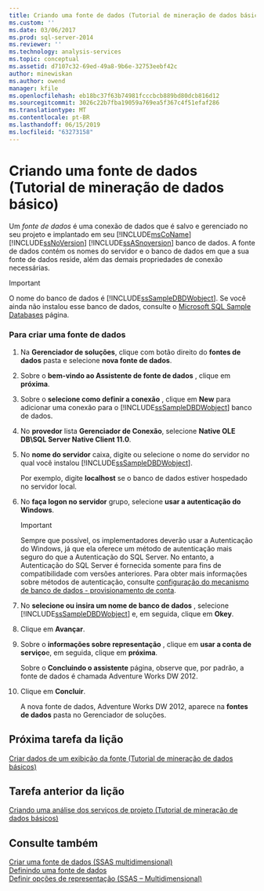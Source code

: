 ```yaml
---
title: Criando uma fonte de dados (Tutorial de mineração de dados básico) | Microsoft Docs
ms.custom: ''
ms.date: 03/06/2017
ms.prod: sql-server-2014
ms.reviewer: ''
ms.technology: analysis-services
ms.topic: conceptual
ms.assetid: d7107c32-69ed-49a8-9b6e-32753eebf42c
author: minewiskan
ms.author: owend
manager: kfile
ms.openlocfilehash: eb18bc37f63b74981fcccbcb889bd80dcb816d12
ms.sourcegitcommit: 3026c22b7fba19059a769ea5f367c4f51efaf286
ms.translationtype: MT
ms.contentlocale: pt-BR
ms.lasthandoff: 06/15/2019
ms.locfileid: "63273158"
---
```

# <a name="creating-a-data-source-basic-data-mining-tutorial"></a>Criando uma fonte de dados (Tutorial de mineração de dados básico)
  Um *fonte de dados* é uma conexão de dados que é salvo e gerenciado no seu projeto e implantado em seu [!INCLUDE[msCoName](../includes/msconame-md.md)] [!INCLUDE[ssNoVersion](../includes/ssnoversion-md.md)] [!INCLUDE[ssASnoversion](../includes/ssasnoversion-md.md)] banco de dados. A fonte de dados contém os nomes do servidor e o banco de dados em que a sua fonte de dados reside, além das demais propriedades de conexão necessárias.  
  
> [!IMPORTANT]  
>  O nome do banco de dados é [!INCLUDE[ssSampleDBDWobject](../includes/sssampledbdwobject-md.md)]. Se você ainda não instalou esse banco de dados, consulte o [Microsoft SQL Sample Databases](https://go.microsoft.com/fwlink/?LinkId=88417) página.  
  
### <a name="to-create-a-data-source"></a>Para criar uma fonte de dados  
  
1.  Na **Gerenciador de soluções**, clique com botão direito do **fontes de dados** pasta e selecione **nova fonte de dados**.  
  
2.  Sobre o **bem-vindo ao Assistente de fonte de dados** , clique em **próxima**.  
  
3.  Sobre o **selecione como definir a conexão** , clique em **New** para adicionar uma conexão para o [!INCLUDE[ssSampleDBDWobject](../includes/sssampledbdwobject-md.md)] banco de dados.  
  
4.  No **provedor** lista **Gerenciador de Conexão**, selecione **Native OLE DB\SQL Server Native Client 11.0**.  
  
5.  No **nome do servidor** caixa, digite ou selecione o nome do servidor no qual você instalou [!INCLUDE[ssSampleDBDWobject](../includes/sssampledbdwobject-md.md)].  
  
     Por exemplo, digite **localhost** se o banco de dados estiver hospedado no servidor local.  
  
6.  No **faça logon no servidor** grupo, selecione **usar a autenticação do Windows**.  
  
    > [!IMPORTANT]  
    >  Sempre que possível, os implementadores deverão usar a Autenticação do Windows, já que ela oferece um método de autenticação mais seguro do que a Autenticação do SQL Server. No entanto, a Autenticação do SQL Server é fornecida somente para fins de compatibilidade com versões anteriores. Para obter mais informações sobre métodos de autenticação, consulte [configuração do mecanismo de banco de dados - provisionamento de conta](../../2014/sql-server/install/database-engine-configuration-account-provisioning.md).  
  
7.  No **selecione ou insira um nome de banco de dados** , selecione [!INCLUDE[ssSampleDBDWobject](../includes/sssampledbdwobject-md.md)] e, em seguida, clique em **Okey**.  
  
8.  Clique em **Avançar**.  
  
9. Sobre o **informações sobre representação** , clique em **usar a conta de serviço**e, em seguida, clique em **próxima**.  
  
     Sobre o **Concluindo o assistente** página, observe que, por padrão, a fonte de dados é chamada Adventure Works DW 2012.  
  
10. Clique em **Concluir**.  
  
     A nova fonte de dados, Adventure Works DW 2012, aparece na **fontes de dados** pasta no Gerenciador de soluções.  
  
## <a name="next-task-in-lesson"></a>Próxima tarefa da lição  
 [Criar dados de um exibição da fonte &#40;Tutorial de mineração de dados básicos&#41;](../../2014/tutorials/creating-a-data-source-view-basic-data-mining-tutorial.md)  
  
## <a name="previous-task-in-lesson"></a>Tarefa anterior da lição  
 [Criando uma análise dos serviços de projeto &#40;Tutorial de mineração de dados básicos&#41;](../../2014/tutorials/creating-an-analysis-services-project-basic-data-mining-tutorial.md)  
  
## <a name="see-also"></a>Consulte também  
 [Criar uma fonte de dados &#40;SSAS multidimensional&#41;](../analysis-services/multidimensional-models/create-a-data-source-ssas-multidimensional.md)   
 [Definindo uma fonte de dados](../analysis-services/lesson-1-2-defining-a-data-source.md)   
 [Definir opções de representação &#40;SSAS – Multidimensional&#41;](../analysis-services/multidimensional-models/set-impersonation-options-ssas-multidimensional.md)  
  
  
